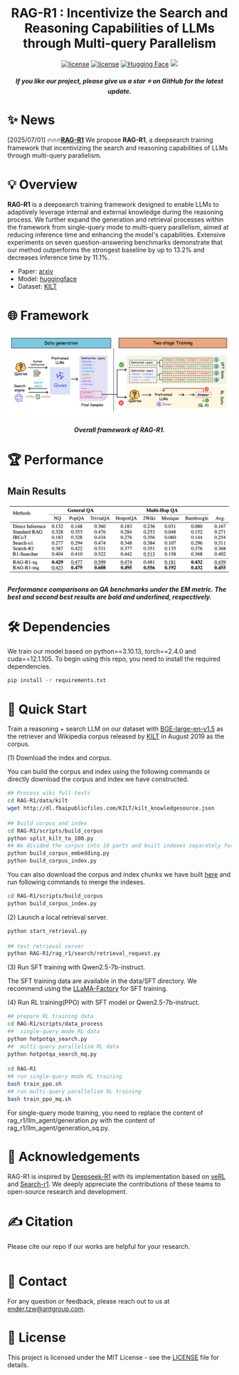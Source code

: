<h1 align="center">RAG-R1 : Incentivize the Search and Reasoning Capabilities of LLMs through Multi-query Parallelism</a></h1>


<div align="center">
<a href="./LICENSE"><img src="https://img.shields.io/badge/Code_License-MIT-blue" alt="license"></a>
<a href="./LICENSE"><img src="https://img.shields.io/badge/Model_License-MIT-blue" alt="license"></a>
<a href="https://huggingface.co/collections/endertzw/rag-r1-68481d7694b3fca8b809aa29"><img alt="Hugging Face" src="https://img.shields.io/badge/%F0%9F%A4%97%20Hugging%20Face-blue?color=8A2BE2"></a>
<a href="https://arxiv.org/abs/" target="_blank"><img src=https://img.shields.io/badge/arXiv-b5212f.svg?logo=arxiv></a>
</div>


<h5 align="center"> If you like our project, please give us a star ⭐ on GitHub for the latest update.</h5>

# ✨ News
[2025/07/01] 🔥🔥🔥[**RAG-R1**](https://github.com/inclusionAI/AgenticLearning/blob/main/RAG-R1/README.md) We propose **RAG-R1**, a deepsearch training framework that incentivizing the search and reasoning capabilities of LLMs through multi-query parallelism.

# 💡 Overview
**RAG-R1** is a deepsearch training framework designed to enable LLMs to adaptively leverage internal and external knowledge during the reasoning process. 
We further expand the generation and retrieval processes within the framework from single-query mode to multi-query parallelism, aimed at reducing inference time and enhancing the model's capabilities.
Extensive experiments on seven question-answering benchmarks demonstrate that our method outperforms the strongest baseline by up to 13.2% and decreases inference time by 11.1%.
- Paper: [arxiv]()
- Model: [huggingface](https://huggingface.co/collections/endertzw/rag-r1-68481d7694b3fca8b809aa29)
- Dataset: [KILT](https://modelscope.cn/datasets/yaoyueduzhen/KILT)

# 🌐 Framework
![RAG-R1-framework](assets/RAG-R1.png)
<h5 align="center"> Overall framework of RAG-R1.</h5>

# 🏆 Performance
## Main Results
![RAG-R1-result](assets/RAG-R1-result.png)
<h5 align="left">Performance comparisons on QA benchmarks under the EM metric. The best and second
best results are bold and underlined, respectively.</h5>

# 🛠 Dependencies
We train our model based on python==3.10.13, torch==2.4.0 and cuda==12.1.105.
To begin using this repo, you need to install the required dependencies.
```bash
pip install -r requirements.txt
```

# 🚀 Quick Start
Train a reasoning + search LLM on our dataset with [BGE-large-en-v1.5](https://huggingface.co/BAAI/bge-large-en-v1.5) as the retriever and Wikipedia corpus released by [KILT](https://github.com/facebookresearch/KILT) in August 2019 as the corpus.

(1) Download the index and corpus.

You can build the corpus and index using the following commands or directly download the corpus and index we have constructed.
```bash
## Process wiki full texts
cd RAG-R1/data/kilt
wget http://dl.fbaipublicfiles.com/KILT/kilt_knowledgesource.json

## Build corpus and index
cd RAG-R1/scripts/build_corpus
python split_kilt_to_100.py
## We divided the corpus into 10 parts and built indexes separately for each to prevent memory overflow.
python build_corpus_embedding.py
python build_corpus_index.py
```

You can also download the corpus and index chunks we have built [here](https://modelscope.cn/datasets/yaoyueduzhen/KILT) and run following commands to merge the indexes. 
```bash
cd RAG-R1/scripts/build_corpus
python build_corpus_index.py
```

(2) Launch a local retrieval server.
```bash
python start_retrieval.py

## test retrieval server
python RAG-R1/rag_r1/search/retrieval_request.py
```

(3) Run SFT training with Qwen2.5-7b-instruct.

The SFT training data are available in the data/SFT directory. We recommend using the [LLaMA-Factory](https://github.com/hiyouga/LLaMA-Factory) for SFT training.

(4) Run RL training(PPO) with SFT model or Qwen2.5-7b-instruct.
```bash
## prepare RL training data
cd RAG-R1/scripts/data_process
##  single-query mode RL data
python hotpotqa_search.py
##  multi-query parallelism RL data
python hotpotqa_search_mq.py

cd RAG-R1
## run single-query mode RL training
bash train_ppo.sh
## run multi-query parallelism RL training
bash train_ppo_mq.sh
```
For single-query mode training, you need to replace the content of rag_r1/llm_agent/generation.py with the content of rag_r1/llm_agent/generation_sq.py.


# 🙏 Acknowledgements
RAG-R1 is inspired by [Deepseek-R1](https://github.com/deepseek-ai/DeepSeek-R1) with its implementation based on [veRL](https://github.com/volcengine/verl) and [Search-r1](https://github.com/PeterGriffinJin/Search-R1). We deeply appreciate the contributions of these teams to open-source research and development.

# ✍️ Citation
Please cite our repo if our works are helpful for your research.
```
```

# 📧 Contact
For any question or feedback, please reach out to us at [ender.tzw@antgroup.com](mailto:ender.tzw@antgroup.com).

# 📄 License
This project is licensed under the MIT License - see the [LICENSE](LICENSE) file for details.
